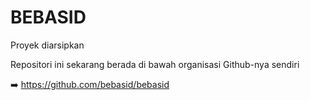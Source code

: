 # BEBASID

Proyek diarsipkan

Repositori ini sekarang berada di bawah organisasi Github-nya sendiri

➡️
https://github.com/bebasid/bebasid
